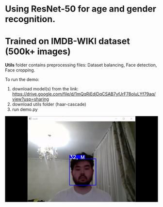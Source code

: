 # Using ResNet-50 for age and gender recognition.
# Trained on IMDB-WIKI dataset (500k+ images)

**Utils** folder contains preprocessing files: Dataset balancing, Face detection, Face cropping.

To run the demo:

1. download model(s) from the link: https://drive.google.com/file/d/1mQqRiEdjDqCSAB7yfJrF78oIuLYf79aq/view?usp=sharing
2. download utils folder (haar-cascade) 
3. run demo.py

![](https://github.com/AssanaliAbu/Age_Gender_recognition/blob/main/demo.gif)
